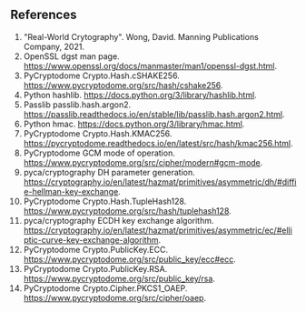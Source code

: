 ## References
1. "Real-World Crytography". Wong, David. Manning Publications Company, 2021.
1. OpenSSL dgst man page. https://www.openssl.org/docs/manmaster/man1/openssl-dgst.html.
1. PyCryptodome Crypto.Hash.cSHAKE256. https://www.pycryptodome.org/src/hash/cshake256.
1. Python hashlib. https://docs.python.org/3/library/hashlib.html.
1. Passlib passlib.hash.argon2. https://passlib.readthedocs.io/en/stable/lib/passlib.hash.argon2.html.
1. Python hmac. https://docs.python.org/3/library/hmac.html.
1. PyCryptodome Crypto.Hash.KMAC256. https://pycryptodome.readthedocs.io/en/latest/src/hash/kmac256.html.
1. PyCryptodome GCM mode of operation. https://www.pycryptodome.org/src/cipher/modern#gcm-mode.
1. pyca/cryptography DH parameter generation. https://cryptography.io/en/latest/hazmat/primitives/asymmetric/dh/#diffie-hellman-key-exchange.
2. PyCryptodome Crypto.Hash.TupleHash128. https://www.pycryptodome.org/src/hash/tuplehash128.
2. pyca/cryptography ECDH key exchange algorithm. https://cryptography.io/en/latest/hazmat/primitives/asymmetric/ec/#elliptic-curve-key-exchange-algorithm.
2. PyCryptodome Crypto.PublicKey.ECC. https://www.pycryptodome.org/src/public_key/ecc#ecc.
2. PyCryptodome Crypto.PublicKey.RSA. https://www.pycryptodome.org/src/public_key/rsa.
2. PyCryptodome Crypto.Cipher.PKCS1_OAEP. https://www.pycryptodome.org/src/cipher/oaep.

